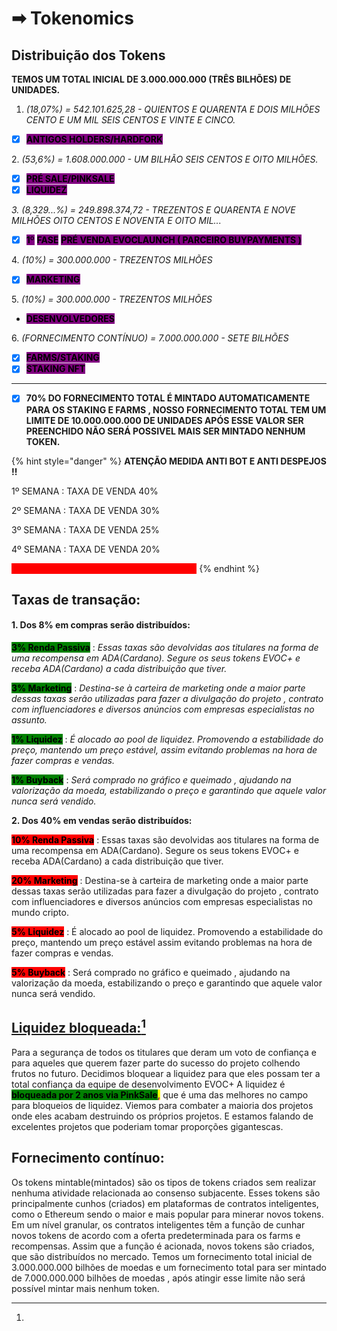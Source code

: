 # ➡ Tokenomics

## Distribuição dos Tokens

**TEMOS UM TOTAL INICIAL DE  3.000.000.000 (TRÊS BILHÕES) DE UNIDADES.**&#x20;

1. _(18,07%) = 542.101.625,28 - QUIENTOS E QUARENTA E DOIS MILHÕES CENTO E UM MIL SEIS CENTOS E VINTE E CINCO._

* [x] <mark style="background-color:purple;">**ANTIGOS HOLDERS/HARDFORK**</mark>

2\. _(53,6%) = 1.608.000.000 - UM BILHÃO SEIS CENTOS E OITO MILHÕES._

* [x] <mark style="background-color:purple;">**PRÉ SALE/PINKSALE**</mark>
* [x] <mark style="background-color:purple;">**LIQUIDEZ**</mark>

_3. (8,329...%) = 249.898.374,72 - TREZENTOS E QUARENTA E NOVE MILHÕES OITO CENTOS E NOVENTA E OITO MIL..._

* [x] <mark style="background-color:purple;">**1**</mark><mark style="background-color:purple;">º</mark> <mark style="background-color:purple;"></mark><mark style="background-color:purple;">**FASE**</mark> <mark style="background-color:purple;"></mark><mark style="background-color:purple;"></mark> <mark style="background-color:purple;"></mark><mark style="background-color:purple;">**PRÉ VENDA EVOCLAUNCH ( PARCEIRO BUYPAYMENTS )**</mark>

4\. _(10%)  = 300.000.000 - TREZENTOS MILHÕES_

* [x] <mark style="background-color:purple;">**MARKETING**</mark>

5\. _(10%)  = 300.000.000 - TREZENTOS MILHÕES_

* <mark style="background-color:purple;">**DESENVOLVEDORES**</mark>&#x20;

6\. _(FORNECIMENTO CONTÍNUO)  = 7.000.000.000 - SETE BILHÕES_

* [x] <mark style="background-color:purple;">**FARMS/STAKING**</mark>
* [x] <mark style="background-color:purple;">**STAKING NFT**</mark>

****

* [x] **70% DO FORNECIMENTO TOTAL É MINTADO AUTOMATICAMENTE PARA OS STAKING E FARMS , NOSSO FORNECIMENTO TOTAL TEM UM LIMITE DE 10.000.000.000 DE UNIDADES APÓS ESSE VALOR SER PREENCHIDO NÃO SERÁ POSSIVEL MAIS SER MINTADO NENHUM TOKEN.**

{% hint style="danger" %}
**ATENÇÃO MEDIDA ANTI BOT E ANTI DESPEJOS !!**

1º SEMANA : TAXA DE VENDA 40%

2º SEMANA : TAXA DE VENDA 30%

3º SEMANA : TAXA DE VENDA 25%

4º SEMANA : TAXA DE VENDA 20%

<mark style="color:red;background-color:red;">**5º SEMANA : TAXA DE VENDA  FINAL 15% !!**</mark>
{% endhint %}

## Taxas de transação: <mark style="color:purple;"></mark>&#x20;

#### 1. Dos 8% em compras serão distribuídos: <mark style="color:purple;"></mark>&#x20;

<mark style="background-color:green;">**3% Renda Passiva**</mark> : _Essas taxas são devolvidas aos titulares na forma de uma recompensa em ADA(Cardano). Segure os seus tokens EVOC+ e receba ADA(Cardano) a cada distribuição que tiver._

<mark style="background-color:green;">**3% Marketing**</mark> : _Destina-se à carteira de marketing onde a maior parte dessas taxas serão utilizadas para fazer a divulgação do projeto , contrato com influenciadores e diversos anúncios com empresas especialistas no assunto._

&#x20;<mark style="background-color:green;">**1% Liquidez**</mark> : _É alocado ao pool de liquidez. Promovendo a estabilidade do preço, mantendo um preço estável, assim evitando problemas na hora de fazer compras e vendas._

&#x20;<mark style="background-color:green;">**1% Buyback**</mark> : _Será comprado no gráfico e queimado , ajudando na valorização da moeda, estabilizando o preço e garantindo que aquele valor nunca será vendido._

**2. Dos 40% em vendas serão distribuídos:**&#x20;

<mark style="background-color:red;">**10% Renda Passiva**</mark> : Essas taxas são devolvidas aos titulares na forma de uma recompensa em ADA(Cardano). Segure os seus tokens EVOC+ e receba ADA(Cardano) a cada distribuição que tiver.

<mark style="background-color:red;">**20% Marketing**</mark> : Destina-se à carteira de marketing onde a maior parte dessas taxas serão utilizadas para fazer a divulgação do projeto , contrato com influenciadores e diversos anúncios com empresas especialistas no mundo cripto.

<mark style="background-color:red;">**5% Liquidez**</mark> : É alocado ao pool de liquidez. Promovendo a estabilidade do preço, mantendo um preço estável assim evitando problemas na hora de fazer compras e vendas.

<mark style="background-color:red;">**5% Buyback**</mark> : Será comprado no gráfico e queimado , ajudando na valorização da moeda, estabilizando o preço e garantindo que aquele valor nunca será vendido.

## [Liquidez bloqueada:](#user-content-fn-1)[^1]&#x20;

Para a segurança de todos os titulares que deram um voto de confiança e para aqueles que querem fazer parte do sucesso do projeto colhendo frutos no futuro. Decidimos bloquear a liquidez para que eles possam ter a total confiança da equipe de desenvolvimento EVOC+ A liquidez é <mark style="background-color:green;">**bloqueada por 2 anos via PinkSale**</mark><mark style="color:purple;">**,**</mark> que é uma das melhores no campo para bloqueios de liquidez. Viemos para combater a maioria dos projetos onde eles acabam destruindo os próprios projetos. E estamos falando de excelentes projetos que poderiam tomar proporções gigantescas.

## **Fornecimento contínuo:**

Os tokens mintable(mintados) são os tipos de tokens criados sem realizar nenhuma atividade relacionada ao consenso subjacente. Esses tokens são principalmente cunhos (criados) em plataformas de contratos inteligentes, como o Ethereum sendo o maior e mais popular para minerar novos tokens. Em um nível granular, os contratos inteligentes têm a função de cunhar novos tokens de acordo com a oferta predeterminada para os farms e recompensas. Assim que a função é acionada, novos tokens são criados, que são distribuídos no mercado. Temos um fornecimento total inicial de  3.000.000.000 bilhões de moedas e um fornecimento total para ser mintado de 7.000.000.000 bilhões de moedas , após atingir esse limite não será possível mintar mais nenhum token.

[^1]: 
